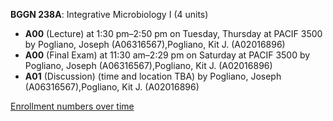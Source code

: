 **BGGN 238A**: Integrative Microbiology I (4 units)

- **A00** (Lecture) at 1:30 pm–2:50 pm on Tuesday, Thursday at PACIF 3500 by Pogliano, Joseph (A06316567),Pogliano, Kit J. (A02016896)
- **A00** (Final Exam) at 11:30 am–2:29 pm on Saturday at PACIF 3500 by Pogliano, Joseph (A06316567),Pogliano, Kit J. (A02016896)
- **A01** (Discussion) (time and location TBA) by Pogliano, Joseph (A06316567),Pogliano, Kit J. (A02016896)

[Enrollment numbers over time](./BGGN238A.tsv)
